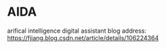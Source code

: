 # AIDA
 arifical intelligence digital assistant
blog address: https://fjiang.blog.csdn.net/article/details/106224364